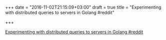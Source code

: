 +++
date = "2016-11-02T21:15:09+03:00"
draft = true
title = "Experimenting with distributed queries to servers in Golang  #reddit"

+++

<p><a href="https://t.co/AuA9ELWv1P">Experimenting with distributed queries to servers in Golang  #reddit</a></p>
